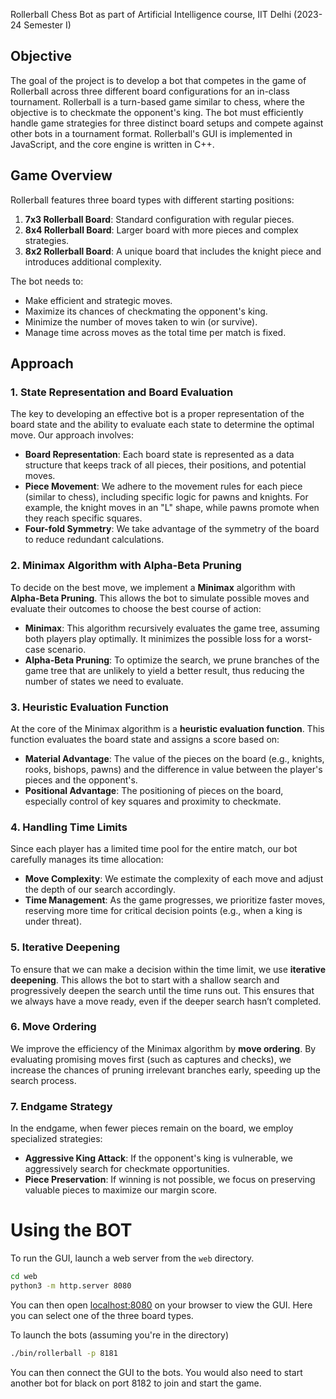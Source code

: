 Rollerball Chess Bot as part of Artificial Intelligence course, IIT Delhi (2023-24 Semester I) 

## Objective

The goal of the project is to develop a bot that competes in the game of Rollerball across three different board configurations for an in-class tournament. Rollerball is a turn-based game similar to chess, where the objective is to checkmate the opponent's king. The bot must efficiently handle game strategies for three distinct board setups and compete against other bots in a tournament format. 
Rollerball's GUI is implemented in JavaScript, and the core engine is written in C++. 

## Game Overview

Rollerball features three board types with different starting positions:
1. **7x3 Rollerball Board**: Standard configuration with regular pieces.
2. **8x4 Rollerball Board**: Larger board with more pieces and complex strategies.
3. **8x2 Rollerball Board**: A unique board that includes the knight piece and introduces additional complexity.

The bot needs to:
- Make efficient and strategic moves.
- Maximize its chances of checkmating the opponent's king.
- Minimize the number of moves taken to win (or survive).
- Manage time across moves as the total time per match is fixed.

## Approach

### 1. **State Representation and Board Evaluation**

The key to developing an effective bot is a proper representation of the board state and the ability to evaluate each state to determine the optimal move. Our approach involves:
- **Board Representation**: Each board state is represented as a data structure that keeps track of all pieces, their positions, and potential moves.
- **Piece Movement**: We adhere to the movement rules for each piece (similar to chess), including specific logic for pawns and knights. For example, the knight moves in an "L" shape, while pawns promote when they reach specific squares.
- **Four-fold Symmetry**: We take advantage of the symmetry of the board to reduce redundant calculations.

### 2. **Minimax Algorithm with Alpha-Beta Pruning**

To decide on the best move, we implement a **Minimax** algorithm with **Alpha-Beta Pruning**. This allows the bot to simulate possible moves and evaluate their outcomes to choose the best course of action:
- **Minimax**: This algorithm recursively evaluates the game tree, assuming both players play optimally. It minimizes the possible loss for a worst-case scenario.
- **Alpha-Beta Pruning**: To optimize the search, we prune branches of the game tree that are unlikely to yield a better result, thus reducing the number of states we need to evaluate.

### 3. **Heuristic Evaluation Function**

At the core of the Minimax algorithm is a **heuristic evaluation function**. This function evaluates the board state and assigns a score based on:
- **Material Advantage**: The value of the pieces on the board (e.g., knights, rooks, bishops, pawns) and the difference in value between the player's pieces and the opponent's.
- **Positional Advantage**: The positioning of pieces on the board, especially control of key squares and proximity to checkmate.

### 4. **Handling Time Limits**

Since each player has a limited time pool for the entire match, our bot carefully manages its time allocation:
- **Move Complexity**: We estimate the complexity of each move and adjust the depth of our search accordingly.
- **Time Management**: As the game progresses, we prioritize faster moves, reserving more time for critical decision points (e.g., when a king is under threat).

### 5. **Iterative Deepening**

To ensure that we can make a decision within the time limit, we use **iterative deepening**. This allows the bot to start with a shallow search and progressively deepen the search until the time runs out. This ensures that we always have a move ready, even if the deeper search hasn’t completed.

### 6. **Move Ordering**

We improve the efficiency of the Minimax algorithm by **move ordering**. By evaluating promising moves first (such as captures and checks), we increase the chances of pruning irrelevant branches early, speeding up the search process.

### 7. **Endgame Strategy**

In the endgame, when fewer pieces remain on the board, we employ specialized strategies:
- **Aggressive King Attack**: If the opponent's king is vulnerable, we aggressively search for checkmate opportunities.
- **Piece Preservation**: If winning is not possible, we focus on preserving valuable pieces to maximize our margin score.

# Using the BOT
To run the GUI, launch a web server from the `web` directory.

```bash
cd web
python3 -m http.server 8080
```

You can then open [localhost:8080](http://localhost:8080) on your browser to view the GUI. Here you can select one of the three board types. 

To launch the bots (assuming you're in the directory)

```bash
./bin/rollerball -p 8181
```
You can then connect the GUI to the bots. You would also need to start another bot for black on port 8182 to join and start the game.
